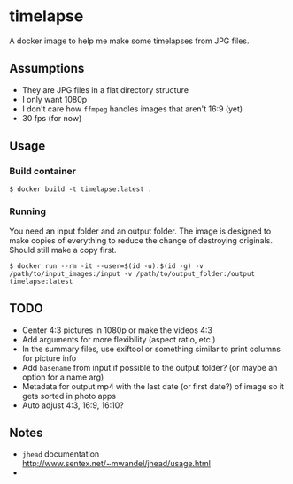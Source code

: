 # timelapse

A docker image to help me make some timelapses from JPG files.

## Assumptions

* They are JPG files in a flat directory structure
* I only want 1080p
* I don't care how `ffmpeg` handles images that aren't 16:9 (yet)
* 30 fps (for now)

## Usage

### Build container

```shell
$ docker build -t timelapse:latest .
```

### Running

You need an input folder and an output folder.  The image is designed to make copies of everything to reduce the change of destroying originals.  Should still make a copy first.

```shell
$ docker run --rm -it --user=$(id -u):$(id -g) -v /path/to/input_images:/input -v /path/to/output_folder:/output timelapse:latest
```

## TODO

* Center 4:3 pictures in 1080p or make the videos 4:3
* Add arguments for more flexibility (aspect ratio, etc.)
* In the summary files, use exiftool or something similar to print columns for picture info
* Add `basename` from input if possible to the output folder? (or maybe an option for a name arg)
* Metadata for output mp4 with the last date (or first date?) of image so it gets sorted in photo apps
* Auto adjust 4:3, 16:9, 16:10?

## Notes

* `jhead` documentation http://www.sentex.net/~mwandel/jhead/usage.html
* 

